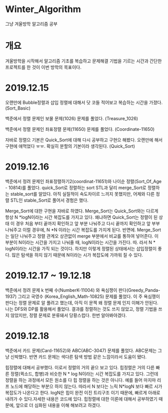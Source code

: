 # Winter_Algorithm
 그냥 겨울방학 알고리즘 공부

# 개요
 겨울방학을 시작해서 알고리즘 기초를 복습하고 문제해결 기법을 기르는 시간과 간단한 프로젝트를 한 것이 이번 방학의 목표이다.

# 2019.12.15
 오랜만에 Bubble정렬과 삽입 정렬에 대해서 닷 코들 적어보고 복습하는 시간을 가졌다. (Sort_Basic)
 
 백준에서 정렬 문제인 보물 문제(1026) 문제를 풀었다. (Treasure_1026)
 
 백준에서 정렬 문제인 좌표정렬 문제(11650) 문제를 풀었다. (Coordinate-11650)
 
 자바로 정렬으 기본은 Quick_Sort에 대해 다시 공부하고 구현으 해봤다. 오랜만에 해서 구현에 애먹었다 ㅠㅠ. 확실히 분할의 기본이라 생각된다. (Quick_Sort) 
 
 # 2019.12.16
 
 백준에서 정려 문제인 좌표정렬하기2(coordinat-11651)와 나이순 정렬(Sort_Of_Age - 10814)를 풀었다. quick_Sort로 정렬하는 sort STL과 달리 
 merge_Sort로 정렬하는 stable_sort를 알았다. 아직 실질적이 속도차이르 느끼지 못했지만, 어제와 다른 정렬 STL인 stable_Sort로 풀어서 경험은 했다.

 Merge_Sort에 대한 구현을 자바로 하였다. Merge_Sort는 Quick_Sort와는 다르게 항상 N *logN이라는 시간 복잡도를 가지고 있다. 왜냐하면 Quick_Sort는 정렬이          된 상태 이 경우 처음 부터 끝까지 확인하고 앞 부분 나눠주고 다시 끝까지 확인하고 앞 부부 나눠주고 이럴 경우에, N *N 이라는 시간 복잡도를 가지게 된다. 반면에.  Merge_Sort는 일단 나눠주고 정렬 관계오 상관없이 merge 부분에서 비교를 통하여 넣어준다. 이 부분이 N이라는 시간을 가지고 나눠줄 때, logN이라는 시간을 가진다. 따. 라서 N * logN이라는 시간을 가직 되는 것이다. 하지만 이렇게 정렬된 상태에서는 삽입정렬이 좋다. 많은 탐색을 하지 않기 때문에 N이라는 시가 복잡도에 가까워 질 수 있다. 

# 2019.12.17 ~ 19.12.18

백준에서 정려 문제 k 번째 수(NumberK-11004) 와 욕심쟁이 판다(Greedy_Panda-1937) 그리고 국영수 (Korea_English_Math-10825) 문제를 풀었다. 이 주 욕심쟁이 판다는 정렬 문제로 알 풀려고 했는데, 아직 이 문젝 왜 정렬 문제 인지 이해가 안된다. 나는 DFS와 DP를 활용해서 풀었다. 결과를 정렬하는 것도 쓰지 않았고, 정렬 기법을 쓰지 않았지만, 정렬 문제로 분류돼서 당황스럽다. 한번 알아봐야겠다.

# 2019.12.18

백준에서 카드 문제(Card-11652)와 ABC(ABC-3047) 문제를 풀었다. ABC문제는 그냥 신박했다. 반면 카드 문제는 색다른 탐색 방법 같은 느낌이라서 도움이 됐다.

힙정렬에 대해서 공부했다. 이로서 정렬의 거의 끝으 보고 있다. 힙정렬은 거의 다른 빠른 정렬(퀵소드, 합병)과 비슷한 N * log N이라는 시간 복잡도를 가지고 있다. 그런데 정렬을 하는 과정에서 모든 원소를 다 힙 정렬을 하는 것은 아니다. 예를 들어 마지마 리프 노드에 해당하는 부분으 하지 않는다. 따라서 N 보다는 느릭 N*logN 보다 빠르 시가 복잡도가 나온다고 한다. logN은 힙이 완전 이진 트리구조 이기 때문에, 빠르게 아래로 내려가 수 있다.자세한 내용은 코드에 있다. 힙정렬에 대한 이론에 대해서 공부하였기 때문에, 앞으로 더 심화된 내용을 이해 해보려고 하겠다.


